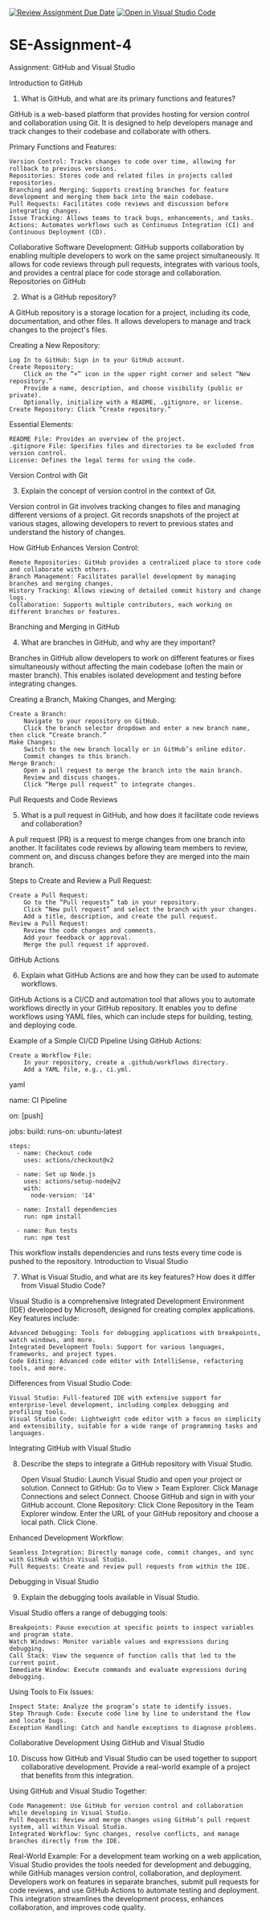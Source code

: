 [![Review Assignment Due Date](https://classroom.github.com/assets/deadline-readme-button-22041afd0340ce965d47ae6ef1cefeee28c7c493a6346c4f15d667ab976d596c.svg)](https://classroom.github.com/a/GvXCZgfk)
[![Open in Visual Studio Code](https://classroom.github.com/assets/open-in-vscode-2e0aaae1b6195c2367325f4f02e2d04e9abb55f0b24a779b69b11b9e10269abc.svg)](https://classroom.github.com/online_ide?assignment_repo_id=15574751&assignment_repo_type=AssignmentRepo)
# SE-Assignment-4
Assignment: GitHub and Visual Studio


Introduction to GitHub

1. What is GitHub, and what are its primary functions and features?

GitHub is a web-based platform that provides hosting for version control and collaboration using Git. It is designed to help developers manage and track changes to their codebase and collaborate with others.

Primary Functions and Features:

    Version Control: Tracks changes to code over time, allowing for rollback to previous versions.
    Repositories: Stores code and related files in projects called repositories.
    Branching and Merging: Supports creating branches for feature development and merging them back into the main codebase.
    Pull Requests: Facilitates code reviews and discussion before integrating changes.
    Issue Tracking: Allows teams to track bugs, enhancements, and tasks.
    Actions: Automates workflows such as Continuous Integration (CI) and Continuous Deployment (CD).

Collaborative Software Development:
GitHub supports collaboration by enabling multiple developers to work on the same project simultaneously. It allows for code reviews through pull requests, integrates with various tools, and provides a central place for code storage and collaboration.
Repositories on GitHub

2. What is a GitHub repository?

A GitHub repository is a storage location for a project, including its code, documentation, and other files. It allows developers to manage and track changes to the project's files.

Creating a New Repository:

    Log In to GitHub: Sign in to your GitHub account.
    Create Repository:
        Click on the “+” icon in the upper right corner and select “New repository.”
        Provide a name, description, and choose visibility (public or private).
        Optionally, initialize with a README, .gitignore, or license.
    Create Repository: Click “Create repository.”

Essential Elements:

    README File: Provides an overview of the project.
    .gitignore File: Specifies files and directories to be excluded from version control.
    License: Defines the legal terms for using the code.

Version Control with Git

3. Explain the concept of version control in the context of Git.

Version control in Git involves tracking changes to files and managing different versions of a project. Git records snapshots of the project at various stages, allowing developers to revert to previous states and understand the history of changes.

How GitHub Enhances Version Control:

    Remote Repositories: GitHub provides a centralized place to store code and collaborate with others.
    Branch Management: Facilitates parallel development by managing branches and merging changes.
    History Tracking: Allows viewing of detailed commit history and change logs.
    Collaboration: Supports multiple contributors, each working on different branches or features.

Branching and Merging in GitHub

4. What are branches in GitHub, and why are they important?

Branches in GitHub allow developers to work on different features or fixes simultaneously without affecting the main codebase (often the main or master branch). This enables isolated development and testing before integrating changes.

Creating a Branch, Making Changes, and Merging:

    Create a Branch:
        Navigate to your repository on GitHub.
        Click the branch selector dropdown and enter a new branch name, then click “Create branch.”
    Make Changes:
        Switch to the new branch locally or in GitHub’s online editor.
        Commit changes to this branch.
    Merge Branch:
        Open a pull request to merge the branch into the main branch.
        Review and discuss changes.
        Click “Merge pull request” to integrate changes.

Pull Requests and Code Reviews

5. What is a pull request in GitHub, and how does it facilitate code reviews and collaboration?

A pull request (PR) is a request to merge changes from one branch into another. It facilitates code reviews by allowing team members to review, comment on, and discuss changes before they are merged into the main branch.

Steps to Create and Review a Pull Request:

    Create a Pull Request:
        Go to the “Pull requests” tab in your repository.
        Click “New pull request” and select the branch with your changes.
        Add a title, description, and create the pull request.
    Review a Pull Request:
        Review the code changes and comments.
        Add your feedback or approval.
        Merge the pull request if approved.

GitHub Actions

6. Explain what GitHub Actions are and how they can be used to automate workflows.

GitHub Actions is a CI/CD and automation tool that allows you to automate workflows directly in your GitHub repository. It enables you to define workflows using YAML files, which can include steps for building, testing, and deploying code.

Example of a Simple CI/CD Pipeline Using GitHub Actions:

    Create a Workflow File:
        In your repository, create a .github/workflows directory.
        Add a YAML file, e.g., ci.yml.

yaml

name: CI Pipeline

on: [push]

jobs:
  build:
    runs-on: ubuntu-latest

    steps:
      - name: Checkout code
        uses: actions/checkout@v2

      - name: Set up Node.js
        uses: actions/setup-node@v2
        with:
          node-version: '14'

      - name: Install dependencies
        run: npm install

      - name: Run tests
        run: npm test

This workflow installs dependencies and runs tests every time code is pushed to the repository.
Introduction to Visual Studio

7. What is Visual Studio, and what are its key features? How does it differ from Visual Studio Code?

Visual Studio is a comprehensive Integrated Development Environment (IDE) developed by Microsoft, designed for creating complex applications. Key features include:

    Advanced Debugging: Tools for debugging applications with breakpoints, watch windows, and more.
    Integrated Development Tools: Support for various languages, frameworks, and project types.
    Code Editing: Advanced code editor with IntelliSense, refactoring tools, and more.

Differences from Visual Studio Code:

    Visual Studio: Full-featured IDE with extensive support for enterprise-level development, including complex debugging and profiling tools.
    Visual Studio Code: Lightweight code editor with a focus on simplicity and extensibility, suitable for a wide range of programming tasks and languages.

Integrating GitHub with Visual Studio

8. Describe the steps to integrate a GitHub repository with Visual Studio.

    Open Visual Studio: Launch Visual Studio and open your project or solution.
    Connect to GitHub:
        Go to View > Team Explorer.
        Click Manage Connections and select Connect.
        Choose GitHub and sign in with your GitHub account.
    Clone Repository:
        Click Clone Repository in the Team Explorer window.
        Enter the URL of your GitHub repository and choose a local path.
        Click Clone.

Enhanced Development Workflow:

    Seamless Integration: Directly manage code, commit changes, and sync with GitHub within Visual Studio.
    Pull Requests: Create and review pull requests from within the IDE.

Debugging in Visual Studio

9. Explain the debugging tools available in Visual Studio.

Visual Studio offers a range of debugging tools:

    Breakpoints: Pause execution at specific points to inspect variables and program state.
    Watch Windows: Monitor variable values and expressions during debugging.
    Call Stack: View the sequence of function calls that led to the current point.
    Immediate Window: Execute commands and evaluate expressions during debugging.

Using Tools to Fix Issues:

    Inspect State: Analyze the program’s state to identify issues.
    Step Through Code: Execute code line by line to understand the flow and locate bugs.
    Exception Handling: Catch and handle exceptions to diagnose problems.

Collaborative Development Using GitHub and Visual Studio

10. Discuss how GitHub and Visual Studio can be used together to support collaborative development. Provide a real-world example of a project that benefits from this integration.

Using GitHub and Visual Studio Together:

    Code Management: Use GitHub for version control and collaboration while developing in Visual Studio.
    Pull Requests: Review and merge changes using GitHub’s pull request system, all within Visual Studio.
    Integrated Workflow: Sync changes, resolve conflicts, and manage branches directly from the IDE.

Real-World Example:
For a development team working on a web application, Visual Studio provides the tools needed for development and debugging, while GitHub manages version control, collaboration, and deployment. Developers work on features in separate branches, submit pull requests for code reviews, and use GitHub Actions to automate testing and deployment. This integration streamlines the development process, enhances collaboration, and improves code quality.
